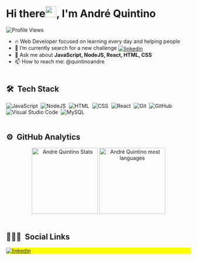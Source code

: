 <h1 align="left">Hi there<img src="https://raw.githubusercontent.com/kaueMarques/kaueMarques/master/hi.gif" width="30px">, I'm André Quintino</h1>
<p align="left"> <img src="https://komarev.com/ghpvc/?username=quintioandre&color=yellow" alt="Profile Views" /> </p>

- 🔥 Web Developer focused on learning every day and helping people
- 🔭 I’m currently search for a new challenge <a href="https://linkedin.com/in/pandrequintino" target="_blank">
  <img align="center" src="https://img.shields.io/badge/-LinkedIn-05122A?style=flat&logo=linkedin" alt="linkedin"/></a>
- 💬 Ask me about **JavaScript, NodeJS, React, HTML, CSS**
- 📫 How to reach me: @quintinoandre
<br><br>
## 🛠 &nbsp;Tech Stack

![JavaScript](https://img.shields.io/badge/-JavaScript-05122A?style=flat&logo=javascript)&nbsp;
![NodeJS](https://img.shields.io/badge/-NodeJS-05122A?style=flat&logo=node.js)&nbsp;
![HTML](https://img.shields.io/badge/-HTML-05122A?style=flat&logo=HTML5)&nbsp;
![CSS](https://img.shields.io/badge/-CSS-05122A?style=flat&logo=CSS3&logoColor=1572B6)&nbsp;
![React](https://img.shields.io/badge/-React-05122A?style=flat&logo=react)&nbsp;
![Git](https://img.shields.io/badge/-Git-05122A?style=flat&logo=git)&nbsp;
![GitHub](https://img.shields.io/badge/-GitHub-05122A?style=flat&logo=github)&nbsp;
![Visual Studio Code](https://img.shields.io/badge/-Visual%20Studio%20Code-05122A?style=flat&logo=visual-studio-code&logoColor=007ACC)&nbsp;
![MySQL](https://img.shields.io/badge/-MySQL-05122A?style=flat&logo=postgresql)&nbsp;
<br><br>

## ⚙️ &nbsp;GitHub Analytics

<div align="center">
<img height="180em" src="https://github-readme-stats.vercel.app/api?username=quintinoandre&show_icons=true&theme=vision-friendly-dark" alt="André Quintino Stats"/>
<img height="180em" src="https://github-readme-stats.vercel.app/api/top-langs/?username=quintinoandre&layout=compact&theme=vision-friendly-dark" alt="André Quintino most languages"/>
</div>
<br>

## 👨🏽‍🦲 &nbsp;Social Links

<div  style="background:yellow">
<a href="https://linkedin.com/in/pandrequintino" target="_blank">
  <img align="center" src="https://img.shields.io/badge/-LinkedIn-05122A?style=flat&logo=linkedin" alt="linkedin"/>
</a>
</div>

<!--
**quintinoandre/quintinoandre** is a ✨ _special_ ✨ repository because its `README.md` (this file) appears on your GitHub profile.

Here are some ideas to get you started:

- 🔭 I’m currently working on ...
- 🌱 I’m currently learning ...
- 👯 I’m looking to collaborate on ...
- 🤔 I’m looking for help with ...
- 💬 Ask me about ...
- 📫 How to reach me: ...
- 😄 Pronouns: ...
- ⚡ Fun fact: ...
-->
